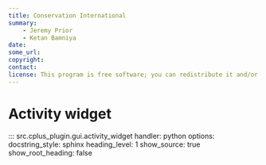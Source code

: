 ```yaml
---
title: Conservation International
summary:
    - Jeremy Prior
    - Ketan Bamniya
date:
some_url:
copyright:
contact:
license: This program is free software; you can redistribute it and/or modify it under the terms of the GNU Affero General Public License as published by the Free Software Foundation; either version 3 of the License, or (at your option) any later version.
---
```


# Activity widget

::: src.cplus_plugin.gui.activity_widget
    handler: python
    options:
        docstring_style: sphinx
        heading_level: 1
        show_source: true
        show_root_heading: false